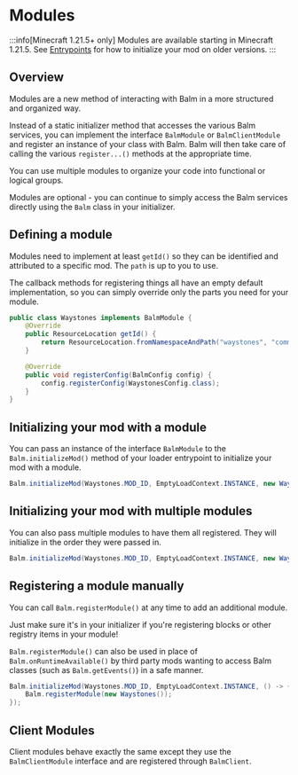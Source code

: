 # Modules

:::info[Minecraft 1.21.5+ only]
Modules are available starting in Minecraft 1.21.5. See [Entrypoints](./entrypoints.md) for how to initialize your mod on older versions.
:::

## Overview

Modules are a new method of interacting with Balm in a more structured and organized way.

Instead of a static initializer method that accesses the various Balm services, you can implement the interface `BalmModule` or `BalmClientModule` and register an instance of your class with Balm. Balm will then take care of calling the various `register...()` methods at the appropriate time.

You can use multiple modules to organize your code into functional or logical groups.

Modules are optional - you can continue to simply access the Balm services directly using the `Balm` class in your initializer.

## Defining a module

Modules need to implement at least `getId()` so they can be identified and attributed to a specific mod. The `path` is up to you to use.

The callback methods for registering things all have an empty default implementation, so you can simply override only the parts you need for your module.

```java
public class Waystones implements BalmModule {
    @Override
    public ResourceLocation getId() {
        return ResourceLocation.fromNamespaceAndPath("waystones", "common");
    }

    @Override
    public void registerConfig(BalmConfig config) {
        config.registerConfig(WaystonesConfig.class);
    }
}
```

## Initializing your mod with a module

You can pass an instance of the interface `BalmModule` to the `Balm.initializeMod()` method of your loader entrypoint to initialize your mod with a module.

```java
Balm.initializeMod(Waystones.MOD_ID, EmptyLoadContext.INSTANCE, new Waystones());
```

## Initializing your mod with multiple modules

You can also pass multiple modules to have them all registered. They will initialize in the order they were passed in.

```java
Balm.initializeMod(Waystones.MOD_ID, EmptyLoadContext.INSTANCE, new WaystonesBlocks(), new WaystonesItems());
```

## Registering a module manually

You can call `Balm.registerModule()` at any time to add an additional module.

Just make sure it's in your initializer if you're registering blocks or other registry items in your module!

`Balm.registerModule()` can also be used in place of `Balm.onRuntimeAvailable()` by third party mods wanting to access Balm classes (such as `Balm.getEvents()`) in a safe manner.

```java
Balm.initializeMod(Waystones.MOD_ID, EmptyLoadContext.INSTANCE, () -> {
    Balm.registerModule(new Waystones());
});
```

## Client Modules

Client modules behave exactly the same except they use the `BalmClientModule` interface and are registered through `BalmClient`.